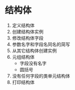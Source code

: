 # 结构体

1. 定义结构体
2. 创建结构体实例
3. 修改结构体字段
4. 参数名字和字段名同名的简写
5. 从其它结构体创建实例
6. 元组结构体
   - 字段没有名字
   - 圆括号
7. 没有任何字段的类单元结构体
8. 打印结构体
